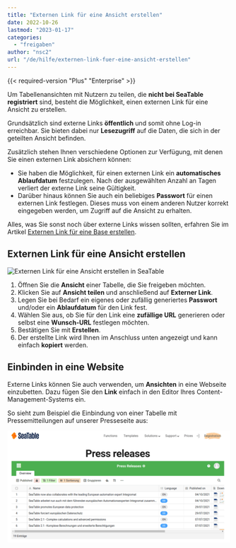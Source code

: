 ```yaml
---
title: "Externen Link für eine Ansicht erstellen"
date: 2022-10-26
lastmod: "2023-01-17"
categories: 
  - "freigaben"
author: "nsc2"
url: "/de/hilfe/externen-link-fuer-eine-ansicht-erstellen"
---
```


{{< required-version "Plus" "Enterprise" >}}

Um Tabellenansichten mit Nutzern zu teilen, die **nicht bei SeaTable registriert** sind, besteht die Möglichkeit, einen externen Link für eine Ansicht zu erstellen.

Grundsätzlich sind externe Links **öffentlich** und somit ohne Log-in erreichbar. Sie bieten dabei nur **Lesezugriff** auf die Daten, die sich in der geteilten Ansicht befinden.

Zusätzlich stehen Ihnen verschiedene Optionen zur Verfügung, mit denen Sie einen externen Link absichern können:

- Sie haben die Möglichkeit, für einen externen Link ein **automatisches Ablaufdatum** festzulegen. Nach der ausgewählten Anzahl an Tagen verliert der externe Link seine Gültigkeit.
- Darüber hinaus können Sie auch ein beliebiges **Passwort** für einen externen Link festlegen. Dieses muss von einem anderen Nutzer korrekt eingegeben werden, um Zugriff auf die Ansicht zu erhalten.

Alles, was Sie sonst noch über externe Links wissen sollten, erfahren Sie im Artikel [Externen Link für eine Base erstellen](https://seatable.io/docs/freigabelinks/externer-link-erklaert/).

## Externen Link für eine Ansicht erstellen

![Externen Link für eine Ansicht erstellen in SeaTable](https://seatable.io/wp-content/uploads/2022/10/create-an-external-link-for-a-view-2.gif)

1. Öffnen Sie die **Ansicht** einer Tabelle, die Sie freigeben möchten.
2. Klicken Sie auf **Ansicht teilen** und anschließend auf **Externer Link**.
3. Legen Sie bei Bedarf ein eigenes oder zufällig generiertes **Passwort** und/oder ein **Ablaufdatum** für den Link fest.
4. Wählen Sie aus, ob Sie für den Link eine **zufällige URL** generieren oder selbst eine **Wunsch-URL** festlegen möchten.
5. Bestätigen Sie mit **Erstellen**.
6. Der erstellte Link wird Ihnen im Anschluss unten angezeigt und kann einfach **kopiert** werden.

## Einbinden in eine Website

Externe Links können Sie auch verwenden, um **Ansichten** in eine Webseite einzubetten. Dazu fügen Sie den **Link** einfach in den Editor Ihres Content-Management-Systems ein.

So sieht zum Beispiel die Einbindung von einer Tabelle mit Pressemitteilungen auf unserer Presseseite aus:

![Einbetten von externen Ansichten in eine Website.](images/image-1666823263581.png)
